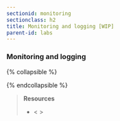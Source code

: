 ```yaml
---
sectionid: monitoring
sectionclass: h2
title: Monitoring and logging [WIP]
parent-id: labs
---
```


### Monitoring and logging
{% collapsible %}

{% endcollapsible %}

> **Resources**
> * < >
